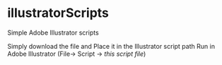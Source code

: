 # illustratorScripts
Simple Adobe Illustrator scripts


Simply download the file and Place it in the Illustrator script path 
Run in Adobe Illustrator (File-> Script -> *this script file*)
